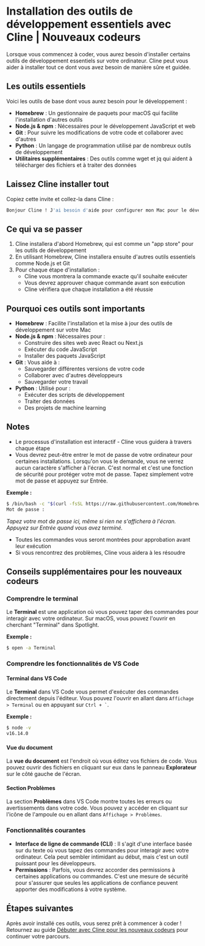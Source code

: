 # Installation des outils de développement essentiels avec Cline | Nouveaux codeurs

Lorsque vous commencez à coder, vous aurez besoin d'installer certains outils de développement essentiels sur votre ordinateur. Cline peut vous aider à installer tout ce dont vous avez besoin de manière sûre et guidée.

## Les outils essentiels

Voici les outils de base dont vous aurez besoin pour le développement :

-   **Homebrew** : Un gestionnaire de paquets pour macOS qui facilite l'installation d'autres outils
-   **Node.js & npm** : Nécessaires pour le développement JavaScript et web
-   **Git** : Pour suivre les modifications de votre code et collaborer avec d'autres
-   **Python** : Un langage de programmation utilisé par de nombreux outils de développement
-   **Utilitaires supplémentaires** : Des outils comme wget et jq qui aident à télécharger des fichiers et à traiter des données

## Laissez Cline installer tout

Copiez cette invite et collez-la dans Cline :

```bash
Bonjour Cline ! J'ai besoin d'aide pour configurer mon Mac pour le développement logiciel. Pourriez-vous m'aider à installer les outils de développement essentiels comme Homebrew, Node.js, Git, Python, et tout autre utilitaire couramment nécessaire pour coder ? J'aimerais que vous me guidiez à travers le processus étape par étape, en expliquant ce que fait chaque outil et en vous assurant que tout est installé correctement.
```

## Ce qui va se passer

1. Cline installera d'abord Homebrew, qui est comme un "app store" pour les outils de développement
2. En utilisant Homebrew, Cline installera ensuite d'autres outils essentiels comme Node.js et Git
3. Pour chaque étape d'installation :
    - Cline vous montrera la commande exacte qu'il souhaite exécuter
    - Vous devrez approuver chaque commande avant son exécution
    - Cline vérifiera que chaque installation a été réussie

## Pourquoi ces outils sont importants

-   **Homebrew** : Facilite l'installation et la mise à jour des outils de développement sur votre Mac
-   **Node.js & npm** : Nécessaires pour :
    -   Construire des sites web avec React ou Next.js
    -   Exécuter du code JavaScript
    -   Installer des paquets JavaScript
-   **Git** : Vous aide à :
    -   Sauvegarder différentes versions de votre code
    -   Collaborer avec d'autres développeurs
    -   Sauvegarder votre travail
-   **Python** : Utilisé pour :
    -   Exécuter des scripts de développement
    -   Traiter des données
    -   Des projets de machine learning

## Notes

-   Le processus d'installation est interactif - Cline vous guidera à travers chaque étape
-   Vous devrez peut-être entrer le mot de passe de votre ordinateur pour certaines installations. Lorsqu'on vous le demande, vous ne verrez aucun caractère s'afficher à l'écran. C'est normal et c'est une fonction de sécurité pour protéger votre mot de passe. Tapez simplement votre mot de passe et appuyez sur Entrée.

**Exemple :**

```bash
$ /bin/bash -c "$(curl -fsSL https://raw.githubusercontent.com/Homebrew/install/HEAD/install.sh)"
Mot de passe :
```

_Tapez votre mot de passe ici, même si rien ne s'affichera à l'écran. Appuyez sur Entrée quand vous avez terminé._

-   Toutes les commandes vous seront montrées pour approbation avant leur exécution
-   Si vous rencontrez des problèmes, Cline vous aidera à les résoudre

## Conseils supplémentaires pour les nouveaux codeurs

### Comprendre le terminal

Le **Terminal** est une application où vous pouvez taper des commandes pour interagir avec votre ordinateur. Sur macOS, vous pouvez l'ouvrir en cherchant "Terminal" dans Spotlight.

**Exemple :**

```bash
$ open -a Terminal
```

### Comprendre les fonctionnalités de VS Code

#### Terminal dans VS Code

Le **Terminal** dans VS Code vous permet d'exécuter des commandes directement depuis l'éditeur. Vous pouvez l'ouvrir en allant dans `Affichage > Terminal` ou en appuyant sur `` Ctrl + ` ``.

**Exemple :**

```bash
$ node -v
v16.14.0
```

#### Vue du document
La **vue du document** est l'endroit où vous éditez vos fichiers de code. Vous pouvez ouvrir des fichiers en cliquant sur eux dans le panneau **Explorateur** sur le côté gauche de l'écran.

#### Section Problèmes

La section **Problèmes** dans VS Code montre toutes les erreurs ou avertissements dans votre code. Vous pouvez y accéder en cliquant sur l'icône de l'ampoule ou en allant dans `Affichage > Problèmes`.

### Fonctionnalités courantes

-   **Interface de ligne de commande (CLI)** : Il s'agit d'une interface basée sur du texte où vous tapez des commandes pour interagir avec votre ordinateur. Cela peut sembler intimidant au début, mais c'est un outil puissant pour les développeurs.
-   **Permissions** : Parfois, vous devrez accorder des permissions à certaines applications ou commandes. C'est une mesure de sécurité pour s'assurer que seules les applications de confiance peuvent apporter des modifications à votre système.

## Étapes suivantes

Après avoir installé ces outils, vous serez prêt à commencer à coder ! Retournez au guide [Débuter avec Cline pour les nouveaux codeurs](../getting-started-new-coders/README.md) pour continuer votre parcours.
